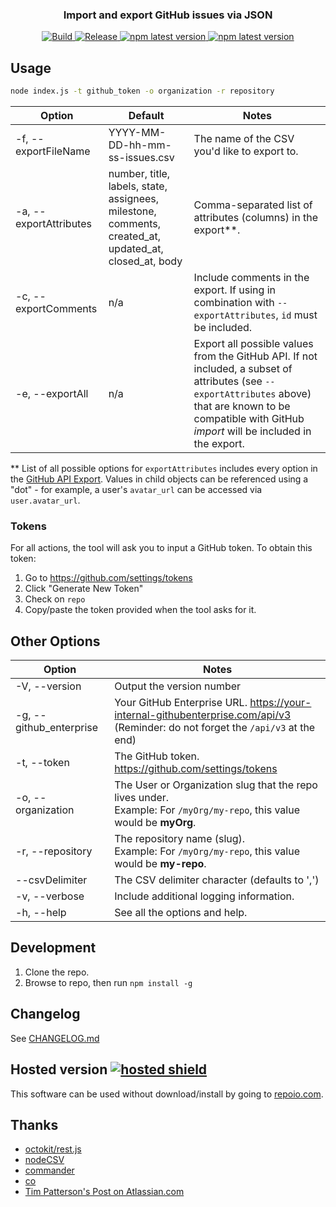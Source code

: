 <h3 align="center">Import and export GitHub issues via JSON</h3>
</div>

<p align="center">
  
  <a href="https://github.com/gavinr/github-csv-tools/actions?query=workflow%3ATest+branch%3Amaster">
    <img alt="Build" src="https://github.com/gavinr/github-csv-tools/workflows/Test/badge.svg">
  </a>
  <a href="https://github.com/gavinr/github-csv-tools/actions?query=workflow%3ARelease+branch%3Amaster">
    <img alt="Release" src="https://github.com/gavinr/github-csv-tools/workflows/Release/badge.svg">
  </a>
  <a href="https://www.npmjs.com/package/github-csv-tools">
    <img alt="npm latest version" src="https://img.shields.io/npm/v/github-csv-tools/latest.svg">
  </a>
  <a href="https://repoio.com">
    <img alt="npm latest version" src="https://img.shields.io/badge/hosted-repoio.com-orange">
  </a>
</p>

## Usage

```bash
node index.js -t github_token -o organization -r repository
```

| Option                 | Default                                                                                               | Notes                                                                                                                                                                                                         |
| ---------------------- | ----------------------------------------------------------------------------------------------------- | ------------------------------------------------------------------------------------------------------------------------------------------------------------------------------------------------------------- |
| -f, --exportFileName   | YYYY-MM-DD-hh-mm-ss-issues.csv                                                                        | The name of the CSV you'd like to export to.                                                                                                                                                                  |
| -a, --exportAttributes | number, title, labels, state, assignees, milestone, comments, created_at, updated_at, closed_at, body | Comma-separated list of attributes (columns) in the export**.                                                                                                                                                 |
| -c, --exportComments   | n/a                                                                                                   | Include comments in the export. If using in combination with `--exportAttributes`, `id` must be included.                                                                                                     |
| -e, --exportAll        | n/a                                                                                                   | Export all possible values from the GitHub API. If not included, a subset of attributes (see `--exportAttributes` above) that are known to be compatible with GitHub *import* will be included in the export. |

** List of all possible options for `exportAttributes` includes every option in the [GitHub API Export](https://developer.github.com/v3/issues/#response-4). Values in child objects can be referenced using a "dot" - for example, a user's `avatar_url` can be accessed via `user.avatar_url`.

### Tokens

For all actions, the tool will ask you to input a GitHub token. To obtain this token:

1. Go to <https://github.com/settings/tokens>
2. Click "Generate New Token"
3. Check on `repo`
4. Copy/paste the token provided when the tool asks for it.

## Other Options

| Option                  | Notes                                                                         |
| ----------------------- | ------------------------------------------------------------------------------|
| -V, --version           | Output the version number                                                     |
| -g, --github_enterprise | Your GitHub Enterprise URL. <https://your-internal-githubenterprise.com/api/v3>  <br />(Reminder: do not forget the  `/api/v3` at the end)|
| -t, --token             | The GitHub token. <https://github.com/settings/tokens>                          |
| -o, --organization      | The User or Organization slug that the repo lives under. <br />Example: For `/myOrg/my-repo`, this value would be **myOrg**.                    |
| -r, --repository        | The repository name (slug).<br />Example: For `/myOrg/my-repo`, this value would be **my-repo**.                                                 |
| --csvDelimiter          | The CSV delimiter character (defaults to ',')                                 |
| -v, --verbose           | Include additional logging information.                                       |
| -h, --help              | See all the options and help.                                                 |

## Development

1. Clone the repo.
2. Browse to repo, then run `npm install -g`

## Changelog

See [CHANGELOG.md](https://github.com/gavinr/github-csv-tools/blob/master/CHANGELOG.md)

## Hosted version [![hosted shield](https://img.shields.io/badge/hosted-repoio.com-orange)](https://repoio.com)

This software can be used without download/install by going to [repoio.com](https://repoio.com).

## Thanks

- [octokit/rest.js](https://octokit.github.io/rest.js/)
- [nodeCSV](https://www.npmjs.com/package/csv)
- [commander](https://www.npmjs.com/package/commander)
- [co](https://www.npmjs.com/package/co)
- [Tim Patterson's Post on Atlassian.com](https://developer.atlassian.com/blog/2015/11/scripting-with-node/)

